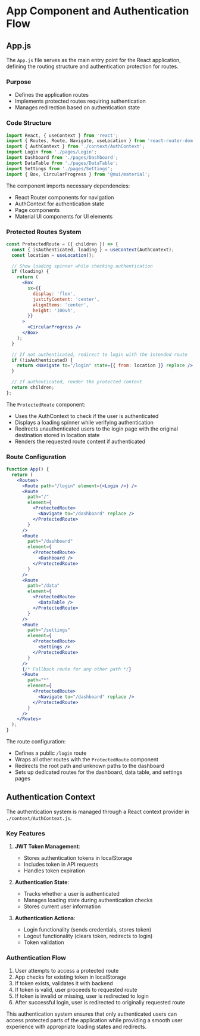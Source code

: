# App Component and Authentication Flow

## App.js

The `App.js` file serves as the main entry point for the React application, defining the routing structure and authentication protection for routes.

### Purpose
- Defines the application routes
- Implements protected routes requiring authentication
- Manages redirection based on authentication state

### Code Structure

```jsx
import React, { useContext } from 'react';
import { Routes, Route, Navigate, useLocation } from 'react-router-dom';
import { AuthContext } from './context/AuthContext';
import Login from './pages/Login';
import Dashboard from './pages/Dashboard';
import DataTable from './pages/DataTable';
import Settings from './pages/Settings';
import { Box, CircularProgress } from '@mui/material';
```

The component imports necessary dependencies:
- React Router components for navigation
- AuthContext for authentication state
- Page components
- Material UI components for UI elements

### Protected Routes System

```jsx
const ProtectedRoute = ({ children }) => {
  const { isAuthenticated, loading } = useContext(AuthContext);
  const location = useLocation();

  // Show loading spinner while checking authentication
  if (loading) {
    return (
      <Box
        sx={{
          display: 'flex',
          justifyContent: 'center',
          alignItems: 'center',
          height: '100vh',
        }}
      >
        <CircularProgress />
      </Box>
    );
  }

  // If not authenticated, redirect to login with the intended route
  if (!isAuthenticated) {
    return <Navigate to="/login" state={{ from: location }} replace />;
  }

  // If authenticated, render the protected content
  return children;
};
```

The `ProtectedRoute` component:
- Uses the AuthContext to check if the user is authenticated
- Displays a loading spinner while verifying authentication
- Redirects unauthenticated users to the login page with the original destination stored in location state
- Renders the requested route content if authenticated

### Route Configuration

```jsx
function App() {
  return (
    <Routes>
      <Route path="/login" element={<Login />} />
      <Route
        path="/"
        element={
          <ProtectedRoute>
            <Navigate to="/dashboard" replace />
          </ProtectedRoute>
        }
      />
      <Route
        path="/dashboard"
        element={
          <ProtectedRoute>
            <Dashboard />
          </ProtectedRoute>
        }
      />
      <Route
        path="/data"
        element={
          <ProtectedRoute>
            <DataTable />
          </ProtectedRoute>
        }
      />
      <Route
        path="/settings"
        element={
          <ProtectedRoute>
            <Settings />
          </ProtectedRoute>
        }
      />
      {/* Fallback route for any other path */}
      <Route
        path="*"
        element={
          <ProtectedRoute>
            <Navigate to="/dashboard" replace />
          </ProtectedRoute>
        }
      />
    </Routes>
  );
}
```

The route configuration:
- Defines a public `/login` route
- Wraps all other routes with the `ProtectedRoute` component
- Redirects the root path and unknown paths to the dashboard
- Sets up dedicated routes for the dashboard, data table, and settings pages

## Authentication Context

The authentication system is managed through a React context provider in `./context/AuthContext.js`.

### Key Features

1. **JWT Token Management**:
   - Stores authentication tokens in localStorage
   - Includes token in API requests
   - Handles token expiration

2. **Authentication State**:
   - Tracks whether a user is authenticated
   - Manages loading state during authentication checks
   - Stores current user information

3. **Authentication Actions**:
   - Login functionality (sends credentials, stores token)
   - Logout functionality (clears token, redirects to login)
   - Token validation

### Authentication Flow

1. User attempts to access a protected route
2. App checks for existing token in localStorage
3. If token exists, validates it with backend
4. If token is valid, user proceeds to requested route
5. If token is invalid or missing, user is redirected to login
6. After successful login, user is redirected to originally requested route

This authentication system ensures that only authenticated users can access protected parts of the application while providing a smooth user experience with appropriate loading states and redirects. 